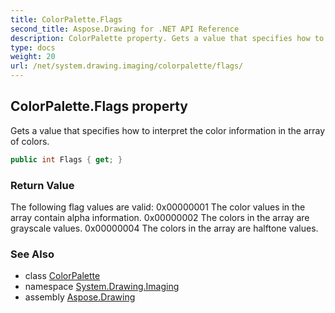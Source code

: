 ```yaml
---
title: ColorPalette.Flags
second_title: Aspose.Drawing for .NET API Reference
description: ColorPalette property. Gets a value that specifies how to interpret the color information in the array of colors
type: docs
weight: 20
url: /net/system.drawing.imaging/colorpalette/flags/
---
```

## ColorPalette.Flags property

Gets a value that specifies how to interpret the color information in the array of colors.

```csharp
public int Flags { get; }
```

### Return Value

The following flag values are valid: 0x00000001 The color values in the array contain alpha information. 0x00000002 The colors in the array are grayscale values. 0x00000004 The colors in the array are halftone values.

### See Also

* class [ColorPalette](../)
* namespace [System.Drawing.Imaging](../../colorpalette/)
* assembly [Aspose.Drawing](../../../)


